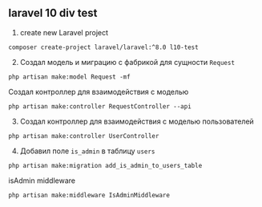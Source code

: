 ## laravel 10 div test

1.  create new Laravel project
```
composer create-project laravel/laravel:^8.0 l10-test
```
2.  Создал модель и миграцию с фабрикой для сущности `Request`
```
php artisan make:model Request -mf
```
Создал контроллер для взаимодействия с моделью
```
php artisan make:controller RequestController --api
```
3.  Создал контроллер для взаимодействия с моделью пользователей
```
php artisan make:controller UserController
```
4.  Добавил поле `is_admin` в таблицу `users`
```
php artisan make:migration add_is_admin_to_users_table
```
isAdmin middleware
```
php artisan make:middleware IsAdminMiddleware
```
